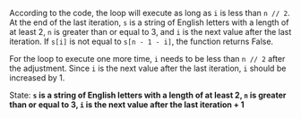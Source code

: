 According to the code, the loop will execute as long as `i` is less than `n // 2`. At the end of the last iteration, `s` is a string of English letters with a length of at least 2, `n` is greater than or equal to 3, and `i` is the next value after the last iteration. If `s[i]` is not equal to `s[n - 1 - i]`, the function returns False. 

For the loop to execute one more time, `i` needs to be less than `n // 2` after the adjustment. Since `i` is the next value after the last iteration, `i` should be increased by 1. 

State: **`s` is a string of English letters with a length of at least 2, `n` is greater than or equal to 3, `i` is the next value after the last iteration + 1**
